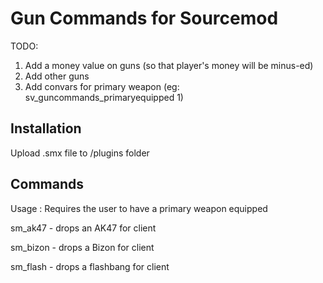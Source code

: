 # Gun Commands for Sourcemod

TODO: 
1. Add a money value on guns (so that player's money will be minus-ed)
2. Add other guns
3. Add convars for primary weapon (eg: sv_guncommands_primaryequipped 1)

## Installation

Upload .smx file to /plugins folder

## Commands

Usage : Requires the user to have a primary weapon equipped

sm_ak47 - drops an AK47 for client

sm_bizon - drops a Bizon for client

sm_flash - drops a flashbang for client